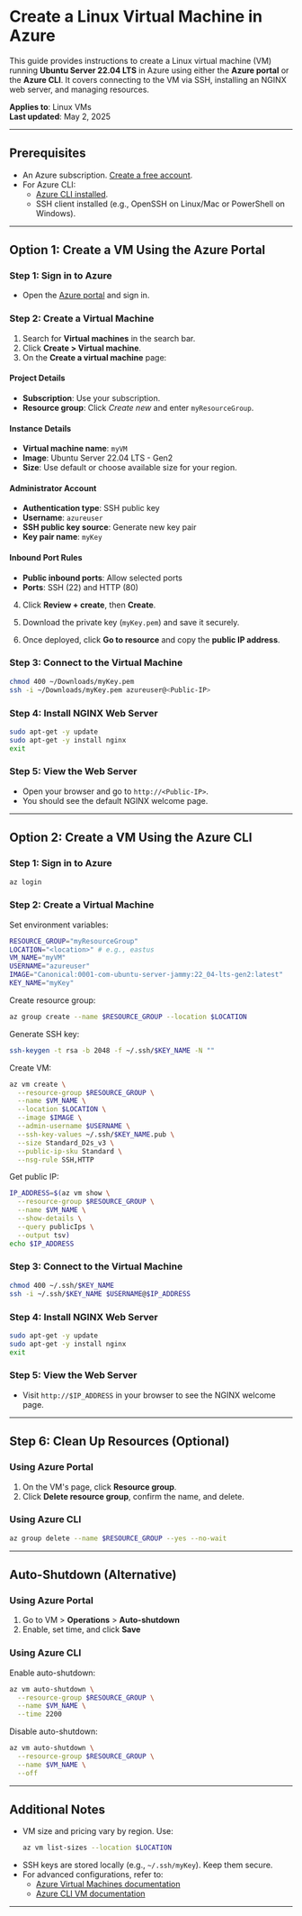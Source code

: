 
#  Create a Linux Virtual Machine in Azure

This guide provides instructions to create a Linux virtual machine (VM) running **Ubuntu Server 22.04 LTS** in Azure using either the **Azure portal** or the **Azure CLI**. It covers connecting to the VM via SSH, installing an NGINX web server, and managing resources.

**Applies to**: Linux VMs  
**Last updated**: May 2, 2025

---

## Prerequisites

- An Azure subscription. [Create a free account](https://azure.microsoft.com/free/).
- For Azure CLI:
  - [Azure CLI installed](https://learn.microsoft.com/en-us/cli/azure/install-azure-cli).
  - SSH client installed (e.g., OpenSSH on Linux/Mac or PowerShell on Windows).

---

## Option 1: Create a VM Using the Azure Portal

### Step 1: Sign in to Azure
- Open the [Azure portal](https://portal.azure.com) and sign in.

### Step 2: Create a Virtual Machine

1. Search for **Virtual machines** in the search bar.
2. Click **Create > Virtual machine**.
3. On the **Create a virtual machine** page:

#### Project Details
- **Subscription**: Use your subscription.
- **Resource group**: Click *Create new* and enter `myResourceGroup`.

#### Instance Details
- **Virtual machine name**: `myVM`
- **Image**: Ubuntu Server 22.04 LTS - Gen2
- **Size**: Use default or choose available size for your region.

#### Administrator Account
- **Authentication type**: SSH public key
- **Username**: `azureuser`
- **SSH public key source**: Generate new key pair
- **Key pair name**: `myKey`

#### Inbound Port Rules
- **Public inbound ports**: Allow selected ports
- **Ports**: SSH (22) and HTTP (80)

4. Click **Review + create**, then **Create**.

5. Download the private key (`myKey.pem`) and save it securely.

6. Once deployed, click **Go to resource** and copy the **public IP address**.

### Step 3: Connect to the Virtual Machine

```bash
chmod 400 ~/Downloads/myKey.pem
ssh -i ~/Downloads/myKey.pem azureuser@<Public-IP>
```

### Step 4: Install NGINX Web Server

```bash
sudo apt-get -y update
sudo apt-get -y install nginx
exit
```

### Step 5: View the Web Server

- Open your browser and go to `http://<Public-IP>`.
- You should see the default NGINX welcome page.

---

## Option 2: Create a VM Using the Azure CLI

### Step 1: Sign in to Azure

```bash
az login
```

### Step 2: Create a Virtual Machine

Set environment variables:

```bash
RESOURCE_GROUP="myResourceGroup"
LOCATION="<location>" # e.g., eastus
VM_NAME="myVM"
USERNAME="azureuser"
IMAGE="Canonical:0001-com-ubuntu-server-jammy:22_04-lts-gen2:latest"
KEY_NAME="myKey"
```

Create resource group:

```bash
az group create --name $RESOURCE_GROUP --location $LOCATION
```

Generate SSH key:

```bash
ssh-keygen -t rsa -b 2048 -f ~/.ssh/$KEY_NAME -N ""
```

Create VM:

```bash
az vm create \
  --resource-group $RESOURCE_GROUP \
  --name $VM_NAME \
  --location $LOCATION \
  --image $IMAGE \
  --admin-username $USERNAME \
  --ssh-key-values ~/.ssh/$KEY_NAME.pub \
  --size Standard_D2s_v3 \
  --public-ip-sku Standard \
  --nsg-rule SSH,HTTP
```

Get public IP:

```bash
IP_ADDRESS=$(az vm show \
  --resource-group $RESOURCE_GROUP \
  --name $VM_NAME \
  --show-details \
  --query publicIps \
  --output tsv)
echo $IP_ADDRESS
```

### Step 3: Connect to the Virtual Machine

```bash
chmod 400 ~/.ssh/$KEY_NAME
ssh -i ~/.ssh/$KEY_NAME $USERNAME@$IP_ADDRESS
```

### Step 4: Install NGINX Web Server

```bash
sudo apt-get -y update
sudo apt-get -y install nginx
exit
```

### Step 5: View the Web Server

- Visit `http://$IP_ADDRESS` in your browser to see the NGINX welcome page.

---

## Step 6: Clean Up Resources (Optional)

### Using Azure Portal
1. On the VM's page, click **Resource group**.
2. Click **Delete resource group**, confirm the name, and delete.

### Using Azure CLI

```bash
az group delete --name $RESOURCE_GROUP --yes --no-wait
```

---

## Auto-Shutdown (Alternative)

### Using Azure Portal
1. Go to VM > **Operations** > **Auto-shutdown**
2. Enable, set time, and click **Save**

### Using Azure CLI

Enable auto-shutdown:

```bash
az vm auto-shutdown \
  --resource-group $RESOURCE_GROUP \
  --name $VM_NAME \
  --time 2200
```

Disable auto-shutdown:

```bash
az vm auto-shutdown \
  --resource-group $RESOURCE_GROUP \
  --name $VM_NAME \
  --off
```

---

## Additional Notes

- VM size and pricing vary by region. Use:
  ```bash
  az vm list-sizes --location $LOCATION
  ```
- SSH keys are stored locally (e.g., `~/.ssh/myKey`). Keep them secure.
- For advanced configurations, refer to:
  - [Azure Virtual Machines documentation](https://learn.microsoft.com/en-us/azure/virtual-machines/)
  - [Azure CLI VM documentation](https://learn.microsoft.com/en-us/cli/azure/vm)

---
